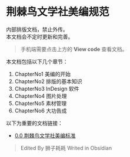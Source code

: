# 荆棘鸟文学社美编规范

内部排版文档，禁止外传。  
本文档会不定时更新和完善。  

> 手机端需要点击上方的 **View code** 查看文档。

本文档包括以下几个章节：
1. ChapterNo1 美编的开始
2. ChapterNo2 排版的基本知识
3. ChapterNo3 InDesign 软件
4. ChapterNo4 图片处理
5. ChapterNo5 素材管理
6. ChapterNo6 大功告成

以下为重要的文档链接：
- [0.0 荆棘鸟文学社美编标准](ChapterNo1%20美编的开始/0.0%20荆棘鸟文学社美编标准.md)

> Edited By 狮子耗耗
> Writed in Obsidian